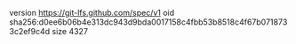 version https://git-lfs.github.com/spec/v1
oid sha256:d0ee6b06b4e313dc943d9bda0017158c4fbb53b8518c4f67b0718733c2ef9c4d
size 4327
